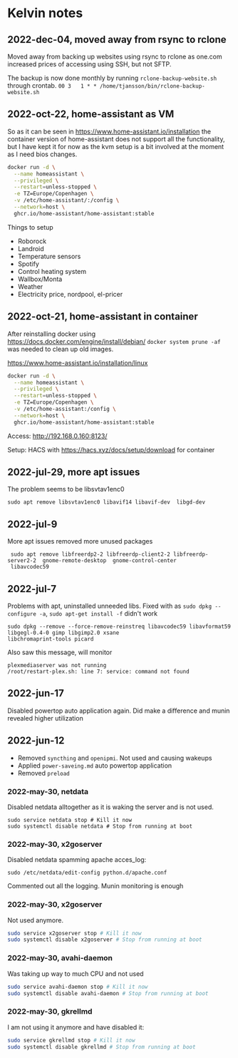 # Kelvin notes

## 2022-dec-04, moved away from rsync to rclone
Moved away from backing up websites using rsync to rclone as one.com increased prices of accessing using SSH, but not
SFTP. 

The backup is now done monthly by running `rclone-backup-website.sh` through crontab. 
`00 3   1 * * /home/tjansson/bin/rclone-backup-website.sh`

## 2022-oct-22, home-assistant as VM

So as it can be seen in https://www.home-assistant.io/installation the container version of home-assistant does not
support all the functionality, but I have kept it for now as the kvm setup is a bit involved at the moment as I need
bios changes.

```bash
docker run -d \
  --name homeassistant \
  --privileged \
  --restart=unless-stopped \
  -e TZ=Europe/Copenhagen \
  -v /etc/home-assistant/:/config \
  --network=host \
  ghcr.io/home-assistant/home-assistant:stable
```

Things to setup

* Roborock
* Landroid
* Temperature sensors
* Spotify
* Control heating system
* Wallbox/Monta
* Weather
* Electricity price, nordpool, el-pricer


## 2022-oct-21, home-assistant in container

After reinstalling docker using https://docs.docker.com/engine/install/debian/
`docker system prune -af` was needed to clean up old images. 

https://www.home-assistant.io/installation/linux
```bash
docker run -d \
  --name homeassistant \
  --privileged \
  --restart=unless-stopped \
  -e TZ=Europe/Copenhagen \
  -v /etc/home-assistant:/config \
  --network=host \
  ghcr.io/home-assistant/home-assistant:stable
```
Access: http://192.168.0.160:8123/

Setup: HACS with https://hacs.xyz/docs/setup/download for container


## 2022-jul-29, more apt issues

The problem seems to be libsvtav1enc0

```
sudo apt remove libsvtav1enc0 libavif14 libavif-dev  libgd-dev
```

## 2022-jul-9


More apt issues removed more unused packages

```
 sudo apt remove libfreerdp2-2 libfreerdp-client2-2 libfreerdp-server2-2  gnome-remote-desktop  gnome-control-center
 libavcodec59
```

## 2022-jul-7

Problems with apt, uninstalled unneeded libs. Fixed with as `sudo dpkg --configure -a`, `sudo apt-get install -f` didn't
work

```
sudo dpkg --remove --force-remove-reinstreq libavcodec59 libavformat59 libgegl-0.4-0 gimp libgimp2.0 xsane
libchromaprint-tools picard
```

Also saw this message, will monitor
```
plexmediaserver was not running
/root/restart-plex.sh: line 7: service: command not found
```


## 2022-jun-17
Disabled powertop auto application again. Did make a difference and munin revealed higher utilization

## 2022-jun-12

* Removed `syncthing` and `openipmi`. Not used and causing wakeups
* Applied `power-saveing.md` auto powertop application
* Removed `preload`

### 2022-may-30, netdata
Disabled netdata alltogether as it is waking the server and is not used.
```
sudo service netdata stop # Kill it now
sudo systemctl disable netdata # Stop from running at boot
```

### 2022-may-30, x2goserver
Disabled netdata spamming apache acces_log:
```
sudo /etc/netdata/edit-config python.d/apache.conf
```
Commented out all the logging. Munin monitoring is enough

### 2022-may-30, x2goserver
Not used anymore.
```bash
sudo service x2goserver stop # Kill it now
sudo systemctl disable x2goserver # Stop from running at boot
```

### 2022-may-30, avahi-daemon
Was taking up way to much CPU and not used
```bash
sudo service avahi-daemon stop # Kill it now
sudo systemctl disable avahi-daemon # Stop from running at boot
```

### 2022-may-30, gkrellmd
I am not using it anymore and have disabled it:
```bash
sudo service gkrellmd stop # Kill it now
sudo systemctl disable gkrellmd # Stop from running at boot
```
